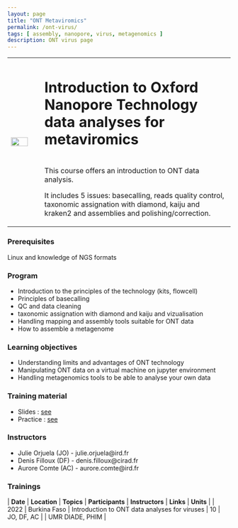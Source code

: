 ```yaml
---
layout: page
title: "ONT Metaviromics"
permalink: /ont-virus/
tags: [ assembly, nanopore, virus, metagenomics ]
description: ONT virus page
---
```

<table class="table-contact">
<tr>
<td width="15%"><img width="80%" src="{{ site.url }}/images/trainings-ont.png" alt="" />
</td>
<td>
<h1> Introduction to Oxford Nanopore Technology data analyses for metaviromics</h1><br />
This course offers an introduction to ONT data analysis. 

It includes 5 issues: basecalling, reads quality control, taxonomic assignation with diamond, kaiju and kraken2 and assemblies and polishing/correction.
</td>
</tr>
</table>

### Prerequisites
Linux and knowledge of NGS formats 
<div id="colonne1">
<h3>Program</h3>
<ul>
<li>Introduction to the principles of the technology (kits, flowcell)</li>
<li>Principles of basecalling</li>
<li>QC and data cleaning</li>
<li>taxonomic assignation with diamond and kaiju and vizualisation</li>
<li>Handling mapping and assembly tools suitable for ONT data</li>
<li>How to assemble a metagenome</li>
</ul>
</div>


<div id="colonne2">
<h3>Learning objectives</h3>
<ul>
<li>Understanding limits and advantages of ONT technology</li>
<li>Manipulating ONT data on a virtual machine on jupyter environment</li>
<li>Handling metagenomics tools to be able to analyse your own data</li> 
</ul>
</div>


<div id="colonne3">
<h3>Training material</h3>
<ul>
<li>Slides : <a target="_blank" href="{{ site.url }}/files/ont_2021.pdf">see</a></li>
<li>Practice : <a target="_blank" href="https://github.com/SouthGreenPlatform/training_ONT_teaching/tree/2022">see</a> </li>
</ul>
</div>

<div id="nextInline" class="clearfix">
<h3>Instructors</h3>
<ul>
    <li>Julie Orjuela (JO) - julie.orjuela@ird.fr</li>
    <li>Denis Filloux (DF) - denis.filloux@cirad.fr </li>
    <li>Aurore Comte (AC) - aurore.comte@ird.fr </li>
</ul>
</div>

### Trainings
 
| **Date** | **Location** | **Topics** | **Participants** | **Instructors** | **Links** | **Units** |
| 2022 | Burkina Faso |  Introduction to ONT data analyses for viruses | 10 | JO, DF, AC | | UMR DIADE, PHIM  |
